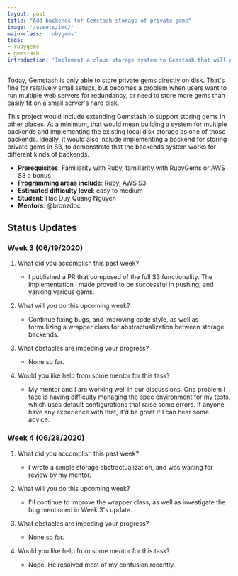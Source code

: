 ```yaml
---
layout: post
title: "Add backends for Gemstash storage of private gems"
image: '/assets/img/'
main-class: 'rubygems'
tags:
- rubygems
- gemstash
introduction: 'Implement a cloud-storage system to Gemstash that will allow gems to be shared, and used across internal machines effectively.'
---
```


Today, Gemstash is only able to store private gems directly on disk. That's fine for relatively small setups, but becomes a problem when users want to run multiple web servers for redundancy, or need to store more gems than easily fit on a small server's hard disk.

This project would include extending Gemstash to support storing gems in other places. At a minimum, that would mean building a system for multiple backends and implementing the existing local disk storage as one of those backends. Ideally, it would also include implementing a backend for storing private gems in S3, to demonstrate that the backends system works for different kinds of backends.

* **Prerequisites**: Familiarity with Ruby, familiarity with RubyGems or AWS S3 a bonus
* **Programming areas include**: Ruby, AWS S3
* **Estimated difficulty level**: easy to medium
* **Student**: Hac Duy Quang Nguyen
* **Mentors**: @bronzdoc

## Status Updates

### Week 3 (06/19/2020)

1. What did you accomplish this past week?
    - I published a PR that composed of the full S3 functionality. The implementation I made proved to be successful in pushing, and yanking various gems.

1. What will you do this upcoming week?
    - Continue fixing bugs, and improving code style, as well as formulizing a wrapper class for abstractualization between storage backends.

1. What obstacles are impeding your progress?
    - None so far.

1. Would you like help from some mentor for this task?
    - My mentor and I are working well in our discussions. One problem I face is having difficulty managing the spec environment for my tests, which uses default configurations that raise some errors. If anyone have any experience with that, it'd be great if I can hear some advice.
    
### Week 4 (06/28/2020)

1. What did you accomplish this past week?
    - I wrote a simple storage abstractualization, and was waiting for review by my mentor. 

1. What will you do this upcoming week?
    - I'll continue to improve the wrapper class, as well as investigate the bug mentioned in Week 3's update.

1. What obstacles are impeding your progress?
    - None so far.

1. Would you like help from some mentor for this task?
    - Nope. He resolved most of my confusion recently.
